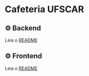 # Cafeteria UFSCAR

## ⚙️ Backend

Leia o [README](./webapi/README.md)

## ⚙️ Frontend

Leia o [README](./presentation/README.md)
